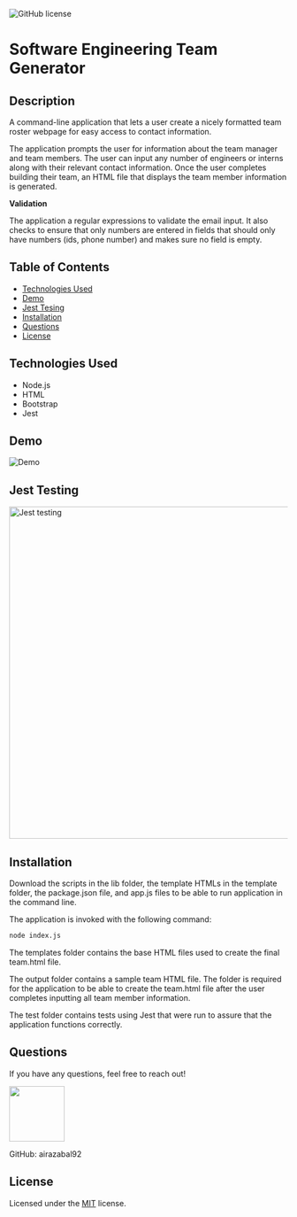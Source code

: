 ![GitHub license](https://img.shields.io/badge/license-MIT-blue.svg)

# Software Engineering Team Generator

## Description

A command-line application that lets a user create a nicely formatted team roster webpage for easy access to contact information.

The application prompts the user for information about the team manager and team members. The user can input any number of engineers or interns along with their relevant contact information. Once the user completes building their team, an HTML file that displays the team member information is generated.

**Validation**

The application a regular expressions to validate the email input. It also checks to ensure that only numbers are entered in fields that should only have numbers (ids, phone number) and makes sure no field is empty.

## Table of Contents

- [Technologies Used](#technologies-used)
- [Demo](#demo)
- [Jest Tesing](#jest-testing)
- [Installation](#installation)
- [Questions](#questions)
- [License](#license)

## Technologies Used

- Node.js
- HTML
- Bootstrap
- Jest

## Demo

<img src="https://i.imgur.com/J1KgiSH.gif" alt="Demo"/>

## Jest Testing

<img src="https://i.imgur.com/gxdS3ii.png" alt="Jest testing" width="600"/>

## Installation

Download the scripts in the lib folder, the template HTMLs in the template folder, the package.json file, and app.js files to be able to run application in the command line.

The application is invoked with the following command:

```sh
node index.js
```

The templates folder contains the base HTML files used to create the final team.html file.

The output folder contains a sample team HTML file. The folder is required for the application to be able to create the team.html file after the user completes inputting all team member information.

The test folder contains tests using Jest that were run to assure that the application functions correctly.

## Questions

If you have any questions, feel free to reach out!

 <img src="https://avatars0.githubusercontent.com/u/60761756?v=4" width="100">
  
 GitHub: airazabal92

## License

Licensed under the [MIT](https://github.com/microsoft/vscode/blob/master/LICENSE.txt) license.
